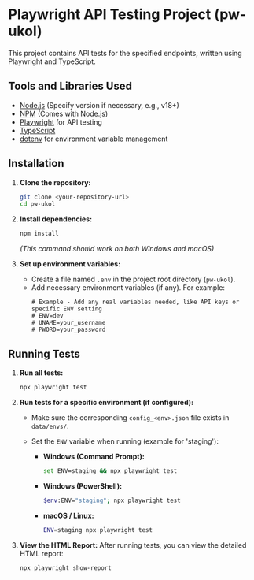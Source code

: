 # Playwright API Testing Project (pw-ukol)

This project contains API tests for the specified endpoints, written using Playwright and TypeScript.

## Tools and Libraries Used

* [Node.js](https://nodejs.org/) (Specify version if necessary, e.g., v18+)
* [NPM](https://www.npmjs.com/) (Comes with Node.js)
* [Playwright](https://playwright.dev/) for API testing
* [TypeScript](https://www.typescriptlang.org/)
* [dotenv](https://www.npmjs.com/package/dotenv) for environment variable management

## Installation

1.  **Clone the repository:**
    ```bash
    git clone <your-repository-url>
    cd pw-ukol
    ```
2.  **Install dependencies:**
    ```bash
    npm install
    ```
    *(This command should work on both Windows and macOS)*

3.  **Set up environment variables:**
    * Create a file named `.env` in the project root directory (`pw-ukol`).
    * Add necessary environment variables (if any). For example:
        ```plaintext
        # Example - Add any real variables needed, like API keys or specific ENV setting
        # ENV=dev
        # UNAME=your_username
        # PWORD=your_password
        ```

## Running Tests

1.  **Run all tests:**
    ```bash
    npx playwright test
    ```

2.  **Run tests for a specific environment (if configured):**
    * Make sure the corresponding `config_<env>.json` file exists in `data/envs/`.
    * Set the `ENV` variable when running (example for 'staging'):

        * **Windows (Command Prompt):**
            ```bash
            set ENV=staging && npx playwright test
            ```
        * **Windows (PowerShell):**
            ```bash
            $env:ENV="staging"; npx playwright test
            ```
        * **macOS / Linux:**
            ```bash
            ENV=staging npx playwright test
            ```

3.  **View the HTML Report:**
    After running tests, you can view the detailed HTML report:
    ```bash
    npx playwright show-report
    ```
